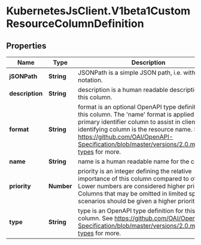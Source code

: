 # KubernetesJsClient.V1beta1CustomResourceColumnDefinition

## Properties
Name | Type | Description | Notes
------------ | ------------- | ------------- | -------------
**jSONPath** | **String** | JSONPath is a simple JSON path, i.e. with array notation. | 
**description** | **String** | description is a human readable description of this column. | [optional] 
**format** | **String** | format is an optional OpenAPI type definition for this column. The &#39;name&#39; format is applied to the primary identifier column to assist in clients identifying column is the resource name. See https://github.com/OAI/OpenAPI-Specification/blob/master/versions/2.0.md#data-types for more. | [optional] 
**name** | **String** | name is a human readable name for the column. | 
**priority** | **Number** | priority is an integer defining the relative importance of this column compared to others. Lower numbers are considered higher priority. Columns that may be omitted in limited space scenarios should be given a higher priority. | [optional] 
**type** | **String** | type is an OpenAPI type definition for this column. See https://github.com/OAI/OpenAPI-Specification/blob/master/versions/2.0.md#data-types for more. | 


